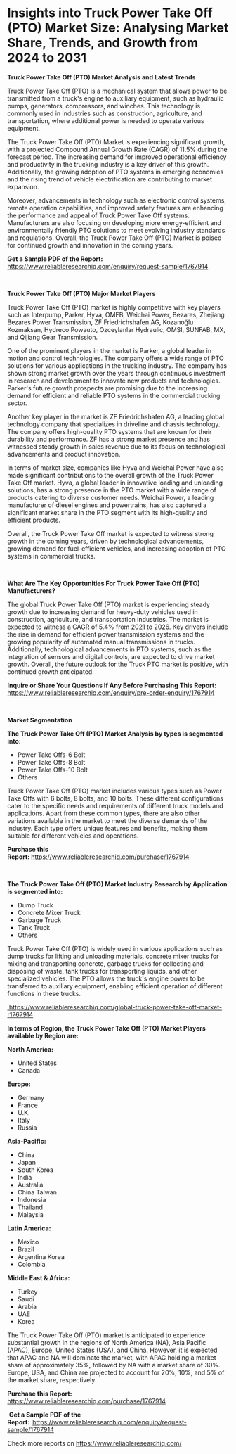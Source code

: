 <p><h1>Insights into Truck Power Take Off (PTO) Market Size: Analysing Market Share, Trends, and Growth from 2024 to 2031</h1></p><p><strong>Truck Power Take Off (PTO) Market Analysis and Latest Trends</strong></p>
<p><p>Truck Power Take Off (PTO) is a mechanical system that allows power to be transmitted from a truck's engine to auxiliary equipment, such as hydraulic pumps, generators, compressors, and winches. This technology is commonly used in industries such as construction, agriculture, and transportation, where additional power is needed to operate various equipment.</p><p>The Truck Power Take Off (PTO) Market is experiencing significant growth, with a projected Compound Annual Growth Rate (CAGR) of 11.5% during the forecast period. The increasing demand for improved operational efficiency and productivity in the trucking industry is a key driver of this growth. Additionally, the growing adoption of PTO systems in emerging economies and the rising trend of vehicle electrification are contributing to market expansion.</p><p>Moreover, advancements in technology such as electronic control systems, remote operation capabilities, and improved safety features are enhancing the performance and appeal of Truck Power Take Off systems. Manufacturers are also focusing on developing more energy-efficient and environmentally friendly PTO solutions to meet evolving industry standards and regulations. Overall, the Truck Power Take Off (PTO) Market is poised for continued growth and innovation in the coming years.</p></p>
<p><strong>Get a Sample PDF of the Report:&nbsp;</strong> <a href="https://www.reliableresearchiq.com/enquiry/request-sample/1767914">https://www.reliableresearchiq.com/enquiry/request-sample/1767914</a></p>
<p>&nbsp;</p>
<p><strong>Truck Power Take Off (PTO) Major Market Players</strong></p>
<p><p>Truck Power Take Off (PTO) market is highly competitive with key players such as Interpump, Parker, Hyva, OMFB, Weichai Power, Bezares, Zhejiang Bezares Power Transmission, ZF Friedrichshafen AG, Kozanoğlu Kozmaksan, Hydreco Powauto, Ozceylanlar Hydraulic, OMSI, SUNFAB, MX, and Qijiang Gear Transmission.</p><p>One of the prominent players in the market is Parker, a global leader in motion and control technologies. The company offers a wide range of PTO solutions for various applications in the trucking industry. The company has shown strong market growth over the years through continuous investment in research and development to innovate new products and technologies. Parker's future growth prospects are promising due to the increasing demand for efficient and reliable PTO systems in the commercial trucking sector.</p><p>Another key player in the market is ZF Friedrichshafen AG, a leading global technology company that specializes in driveline and chassis technology. The company offers high-quality PTO systems that are known for their durability and performance. ZF has a strong market presence and has witnessed steady growth in sales revenue due to its focus on technological advancements and product innovation.</p><p>In terms of market size, companies like Hyva and Weichai Power have also made significant contributions to the overall growth of the Truck Power Take Off market. Hyva, a global leader in innovative loading and unloading solutions, has a strong presence in the PTO market with a wide range of products catering to diverse customer needs. Weichai Power, a leading manufacturer of diesel engines and powertrains, has also captured a significant market share in the PTO segment with its high-quality and efficient products.</p><p>Overall, the Truck Power Take Off market is expected to witness strong growth in the coming years, driven by technological advancements, growing demand for fuel-efficient vehicles, and increasing adoption of PTO systems in commercial trucks.</p></p>
<p>&nbsp;</p>
<p><strong>What Are The Key Opportunities For Truck Power Take Off (PTO) Manufacturers?</strong></p>
<p><p>The global Truck Power Take Off (PTO) market is experiencing steady growth due to increasing demand for heavy-duty vehicles used in construction, agriculture, and transportation industries. The market is expected to witness a CAGR of 5.4% from 2021 to 2026. Key drivers include the rise in demand for efficient power transmission systems and the growing popularity of automated manual transmissions in trucks. Additionally, technological advancements in PTO systems, such as the integration of sensors and digital controls, are expected to drive market growth. Overall, the future outlook for the Truck PTO market is positive, with continued growth anticipated.</p></p>
<p><strong>Inquire or Share Your Questions If Any Before Purchasing This Report:</strong> <a href="https://www.reliableresearchiq.com/enquiry/pre-order-enquiry/1767914">https://www.reliableresearchiq.com/enquiry/pre-order-enquiry/1767914</a></p>
<p>&nbsp;</p>
<p><strong>Market Segmentation</strong></p>
<p><strong>The Truck Power Take Off (PTO) Market Analysis by types is segmented into:</strong></p>
<p><ul><li>Power Take Offs-6 Bolt</li><li>Power Take Offs-8 Bolt</li><li>Power Take Offs-10 Bolt</li><li>Others</li></ul></p>
<p><p>Truck Power Take Off (PTO) market includes various types such as Power Take Offs with 6 bolts, 8 bolts, and 10 bolts. These different configurations cater to the specific needs and requirements of different truck models and applications. Apart from these common types, there are also other variations available in the market to meet the diverse demands of the industry. Each type offers unique features and benefits, making them suitable for different vehicles and operations.</p></p>
<p><strong>Purchase this Report:&nbsp;</strong><a href="https://www.reliableresearchiq.com/purchase/1767914">https://www.reliableresearchiq.com/purchase/1767914</a></p>
<p>&nbsp;</p>
<p><strong>The Truck Power Take Off (PTO) Market Industry Research by Application is segmented into:</strong></p>
<p><ul><li>Dump Truck</li><li>Concrete Mixer Truck</li><li>Garbage Truck</li><li>Tank Truck</li><li>Others</li></ul></p>
<p><p>Truck Power Take Off (PTO) is widely used in various applications such as dump trucks for lifting and unloading materials, concrete mixer trucks for mixing and transporting concrete, garbage trucks for collecting and disposing of waste, tank trucks for transporting liquids, and other specialized vehicles. The PTO allows the truck's engine power to be transferred to auxiliary equipment, enabling efficient operation of different functions in these trucks.</p></p>
<p><a href="https://www.reliableresearchiq.com/global-truck-power-take-off-market-r1767914">&nbsp;https://www.reliableresearchiq.com/global-truck-power-take-off-market-r1767914</a></p>
<p><strong>In terms of Region, the Truck Power Take Off (PTO) Market Players available by Region are:</strong></p>
<p>
    <p> <strong> North America: </strong>
        <ul>
            <li>United States</li>
            <li>Canada</li>
        </ul>
        </p> 
    <p> <strong> Europe: </strong>
        <ul>
            <li>Germany</li>
            <li>France</li>
            <li>U.K.</li>
            <li>Italy</li>
            <li>Russia</li>
        </ul>
        </p> 
    <p> <strong> Asia-Pacific: </strong>
        <ul>
            <li>China</li>
            <li>Japan</li>
            <li>South Korea</li>
            <li>India</li>
            <li>Australia</li>
            <li>China Taiwan</li>
            <li>Indonesia</li>
            <li>Thailand</li>
            <li>Malaysia</li>
        </ul>
        </p> 
    <p> <strong> Latin America: </strong>
        <ul>
            <li>Mexico</li>
            <li>Brazil</li>
            <li>Argentina Korea</li>
            <li>Colombia</li>
        </ul>
        </p> 
    <p> <strong> Middle East & Africa: </strong>
        <ul>
            <li>Turkey</li>
            <li>Saudi</li>
            <li>Arabia</li>
            <li>UAE</li>
            <li>Korea</li>
        </ul>
    </p>
    </p>
<p><p>The Truck Power Take Off (PTO) market is anticipated to experience substantial growth in the regions of North America (NA), Asia Pacific (APAC), Europe, United States (USA), and China. However, it is expected that APAC and NA will dominate the market, with APAC holding a market share of approximately 35%, followed by NA with a market share of 30%. Europe, USA, and China are projected to account for 20%, 10%, and 5% of the market share, respectively.</p></p>
<p><strong>Purchase this Report: </strong><a href="https://www.reliableresearchiq.com/purchase/1767914">https://www.reliableresearchiq.com/purchase/1767914</a></p>
<p>&nbsp;<strong>Get a Sample PDF of the Report:&nbsp;&nbsp;</strong><a href="https://www.reliableresearchiq.com/enquiry/request-sample/1767914">https://www.reliableresearchiq.com/enquiry/request-sample/1767914</a></p>
<p><strong></strong></p>
<p>Check more reports on <a href="https://www.reliableresearchiq.com/">https://www.reliableresearchiq.com/</a></p>